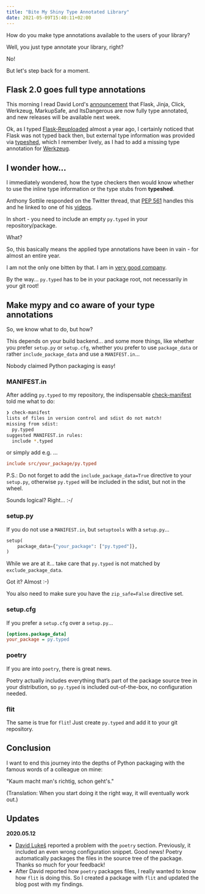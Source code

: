 ```yaml
---
title: "Bite My Shiny Type Annotated Library"
date: 2021-05-09T15:40:11+02:00
---
```


How do you make type annotations available to the users of your library?

Well, you just type annotate your library, right?

No!

But let's step back for a moment.

## Flask 2.0 goes full type annotations

This morning I read David Lord's [announcement](https://twitter.com/davidism/status/1391130343286001664) that Flask, Jinja, Click, Werkzeug, MarkupSafe,
and ItsDangerous are now fully type annotated,
and new releases will be available next week.

Ok, as I typed [Flask-Reuploaded](https://github.com/jugmac00/flask-reuploaded) almost a year ago,
I certainly noticed that Flask was not typed back then,
but external type information was provided via [typeshed](https://github.com/python/typeshed),
which I remember lively, as I had to add a missing type annotation for [Werkzeug](https://github.com/python/typeshed/pull/4308).

## I wonder how...

I immediately wondered,
how the type checkers then would know whether to use the inline type information or the type stubs from **typeshed**.

Anthony Sottile responded on the Twitter thread,
that [PEP 561](https://www.python.org/dev/peps/pep-0561/) handles this and he linked to one of his [videos](https://www.youtube.com/watch?v=n4GJ8rp6DpE).

In short - you need to include an empty `py.typed` in your repository/package.

What?

So, this basically means the applied type annotations have been in vain - for almost an entire year.

I am not the only one bitten by that.
I am in [very good company](https://github.com/encode/httpx/issues/193).

By the way... `py.typed` has to be in your package root, not necessarily in your git root!

## Make mypy and co aware of your type annotations

So, we know what to do, but how?

This depends on your build backend... and some more things,
like whether you prefer `setup.py` or `setup.cfg`,
whether you prefer to use `package_data` or rather `include_package_data` and use a `MANIFEST.in`...

Nobody claimed Python packaging is easy!

### MANIFEST.in

After adding `py.typed` to my repository,
the indispensable [check-manifest](https://pypi.org/project/check-manifest/) told me what to do:

```bash
❯ check-manifest 
lists of files in version control and sdist do not match!
missing from sdist:
  py.typed
suggested MANIFEST.in rules:
  include *.typed
```

or simply add e.g. ...

```ini
include src/your_package/py.typed
```

P.S.: Do not forget to add the `include_package_data=True` directive to your `setup.py`,
otherwise `py.typed` will be included in the sdist, but not in the wheel.

Sounds logical? Right... :-/

### setup.py

If you do not use a `MANIFEST.in`, but `setuptools` with a `setup.py`...


```python
setup(
    package_data={"your_package": ["py.typed"]},
)
```

While we are at it... take care that `py.typed` is not matched by `exclude_package_data`.

Got it? Almost :-)

You also need to make sure you have the `zip_safe=False` directive set.

### setup.cfg

If you prefer a `setup.cfg` over a `setup.py`...

```ini
[options.package_data]
your_package = py.typed
```

### poetry

If you are into `poetry`, there is great news.

Poetry actually includes everything that’s part of the package source tree in your distribution,
so `py.typed` is included out-of-the-box, no configuration needed.

### flit

The same is true for `flit`!
Just create `py.typed` and add it to your git repository.

## Conclusion

I want to end this journey into the depths of Python packaging with the famous words of a colleague on mine:

"Kaum macht man's richtig, schon geht's."

(Translation: When you start doing it the right way, it will eventually work out.)

## Updates

**2020.05.12**
- [David Lukeš](https://dlukes.github.io/) reported a problem with the `poetry` section.
  Previously, it included an even wrong configuration snippet.
  Good news!
  Poetry automatically packages the files in the source tree of the package.
  Thanks so much for your feedback!
- After David reported how `poetry` packages files,
  I really wanted to know how `flit` is doing this.
  So I created a package with `flit` and updated the blog post with my findings.
